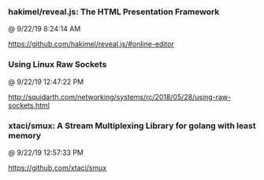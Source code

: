 ﻿

### hakimel/reveal.js: The HTML Presentation Framework
@ 9/22/19 8:24:14 AM

https://github.com/hakimel/reveal.js/#online-editor



### Using Linux Raw Sockets
@ 9/22/19 12:47:22 PM

http://squidarth.com/networking/systems/rc/2018/05/28/using-raw-sockets.html



### xtaci/smux: A Stream Multiplexing Library for golang with least memory
@ 9/22/19 12:57:33 PM

https://github.com/xtaci/smux

